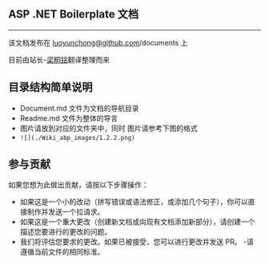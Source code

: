 ## ASP .NET Boilerplate 文档

---

该文档发布在 luoyunchong@github.com/documents 上

目前由站长-[梁桐铭]()翻译整理而来

## 目录结构简单说明

- Document.md 文件为文档的导航目录
- Readme.md 文件为整体的导言
- 图片请放到对应的文件夹中，同时 图片请参考下图的格式
- `![](./Wiki_abp_images/1.2.2.png)`

## 参与贡献

如果您想为此做出贡献，请按以下步骤操作：

- 如果这是一个小的改动（拼写错误或语法修正，或添加几个句子），你可以直接制作并发送一个拉请求。
- 如果这是一个重大更改（创建新文档或向现有文档添加新部分），请创建一个描述您要进行的更改的问题。
- 我们将评估您要求的更改。如果已被接受，您可以进行更改并发送 PR。 -请遵循当前文件的相同标准。
